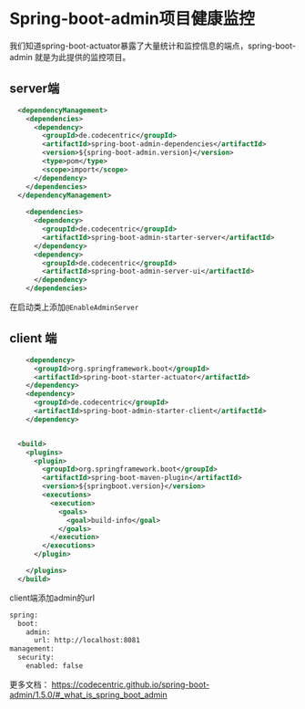 Spring-boot-admin项目健康监控
====

我们知道spring-boot-actuator暴露了大量统计和监控信息的端点，spring-boot-admin
就是为此提供的监控项目。


## server端

```xml
  <dependencyManagement>
    <dependencies>
      <dependency>
        <groupId>de.codecentric</groupId>
        <artifactId>spring-boot-admin-dependencies</artifactId>
        <version>${spring-boot-admin.version}</version>
        <type>pom</type>
        <scope>import</scope>
      </dependency>
    </dependencies>
  </dependencyManagement>
  
    <dependencies>
      <dependency>
        <groupId>de.codecentric</groupId>
        <artifactId>spring-boot-admin-starter-server</artifactId>
      </dependency>
      <dependency>
        <groupId>de.codecentric</groupId>
        <artifactId>spring-boot-admin-server-ui</artifactId>
      </dependency>
    </dependencies>
```

在启动类上添加`@EnableAdminServer`



## client 端

```xml
    <dependency>
      <groupId>org.springframework.boot</groupId>
      <artifactId>spring-boot-starter-actuator</artifactId>
    </dependency>
    <dependency>
      <groupId>de.codecentric</groupId>
      <artifactId>spring-boot-admin-starter-client</artifactId>
    </dependency>


  <build>
    <plugins>
      <plugin>
        <groupId>org.springframework.boot</groupId>
        <artifactId>spring-boot-maven-plugin</artifactId>
        <version>${springboot.version}</version>
        <executions>
          <execution>
            <goals>
              <goal>build-info</goal>
            </goals>
          </execution>
        </executions>
      </plugin>

    </plugins>
  </build>
```


client端添加admin的url
```xml
spring:
  boot:
    admin:
      url: http://localhost:8081
management:
  security:
    enabled: false
```



更多文档： https://codecentric.github.io/spring-boot-admin/1.5.0/#_what_is_spring_boot_admin
